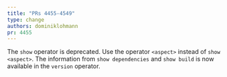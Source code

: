 ```yaml
---
title: "PRs 4455-4549"
type: change
authors: dominiklohmann
pr: 4455
---
```


The `show` operator is deprecated. Use the operator `<aspect>` instead of `show
<aspect>`. The information from `show dependencies` and `show build` is now
available in the `version` operator.
